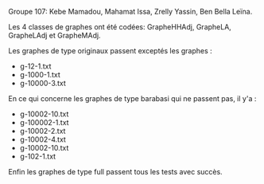 Groupe 107: 
Kebe Mamadou, Mahamat Issa, Zrelly Yassin, Ben Bella Leïna.

Les 4 classes de graphes ont été codées: GrapheHHAdj, GrapheLA, GrapheLAdj et GrapheMAdj.

Les graphes de type originaux passent exceptés les graphes : 
- g-12-1.txt
- g-1000-1.txt
- g-10000-3.txt

En ce qui concerne les graphes de type barabasi qui ne passent pas, il y'a :
- g-10002-10.txt
- g-100002-1.txt
- g-10002-2.txt
- g-10002-4.txt
- g-10002-10.txt
- g-102-1.txt

Enfin les graphes de type full passent tous les tests avec succès.

